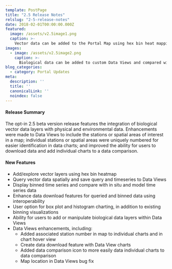 ```yaml
---
template: PostPage
title: "2.5 Release Notes"
relslug: "2-5-release-notes"
date: 2018-02-01T00:00:00.000Z
featured:
  image: /assets/v2.5image1.png
  caption: >-
    Vector data can be added to the Portal Map using hex bin heat mapping, and quiered spatially to visualized and download timeseries data summaries.
images:
  - image: /assets/v2.5image2.png
    caption: >-
      Biological data can be added to custom Data Views and compared with physical, environmental, or spatially-quiered model data (e.g. virtual sensor) for data comparison (right).
blog_categories:
  - category: Portal Updates
meta:
  description: ''
  title: ''
  canonicalLink: ''
  noindex: false
---
```

#### Release Summary

The opt-in 2.5 beta version release features the integration of biological vector data layers with physical and environmental data. Enhancements were made to Data Views to include the stations or spatial areas of interest in a map; individual stations or spatial areas were uniquely numbered for easier identification in data charts; and improved the ability for users to download data and add individual charts to a data comparison.


#### New Features

*  Add/explore vector layers using hex bin heatmap
*  Query vector data spatially and save query and timeseries to Data Views
*  Display binned time series and compare with in situ and model time series data
*  Enhance data download features for queried and binned data using interoperability
*  User option for box plot and histogram charting, in addition to existing binning visualizations
*  Ability for users to add or manipulate biological data layers within Data Views
*  Data Views enhancements, including:
    *  Added associated station number in map to individual charts and in chart hover view
    *  Create data download feature with Data View charts
    *  Added data comparison icon to more easily data individual charts to data comparison
    *  Map location in Data Views bug fix
